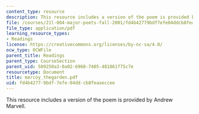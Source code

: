 ```yaml
---
content_type: resource
description: This resource includes a version of the poem is provided by Andrew Marvell.
file: /courses/21l-004-major-poets-fall-2001/fd4b42779bdf7efe04ddcb8feaaeccee_marcoy_thegarden.pdf
file_type: application/pdf
learning_resource_types:
- Readings
license: https://creativecommons.org/licenses/by-nc-sa/4.0/
ocw_type: OCWFile
parent_title: Readings
parent_type: CourseSection
parent_uid: 509250a3-0a02-6960-7405-481861f75c7e
resourcetype: Document
title: marcoy_thegarden.pdf
uid: fd4b4277-9bdf-7efe-04dd-cb8feaaeccee
---
```

This resource includes a version of the poem is provided by Andrew Marvell.